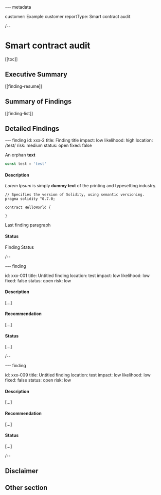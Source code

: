 --- metadata

customer: Example customer
reportType: Smart contract audit

/--

# Smart contract audit

[[toc]]

## Executive Summary

[[finding-resume]]

## Summary of Findings

[[finding-list]]

## Detailed Findings

--- finding
id: xxx-2
title: Finding title
impact: low
likelihood: high
location: /test/
risk: medium
status: open
fixed: false

An orphan **text**

```javascript
const test = 'test'
```

#### Description

_Lorem Ipsum_ is simply **dummy text** of the printing and typesetting industry.

```solidity
// Specifies the version of Solidity, using semantic versioning.
pragma solidity ^0.7.0;

contract HelloWorld {

}

```

Last finding paragraph

#### Status

Finding Status

/--

--- finding

id: xxx-001
title: Untitled finding
location: test
impact: low
likelihood: low
fixed: false
status: open
risk: low

#### Description

[...]

#### Recommendation

[...]

#### Status

[...]

/--

--- finding

id: xxx-009
title: Untitled finding
location: test
impact: low
likelihood: low
fixed: false
status: open
risk: low

#### Description

[...]

#### Recommendation

[...]

#### Status

[...]

/--

## Disclaimer

## Other section
